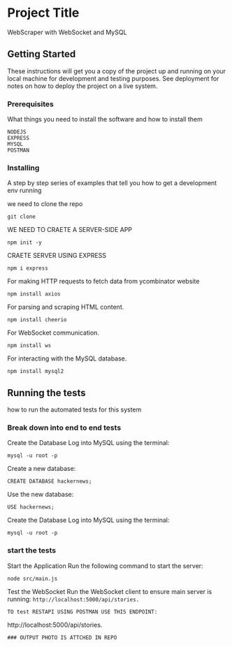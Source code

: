 # Project Title

 WebScraper with WebSocket and MySQL


## Getting Started

These instructions will get you a copy of the project up and running on your local machine for development and testing purposes. See deployment for notes on how to deploy the project on a live system.

### Prerequisites

What things you need to install the software and how to install them

```
NODEJS
EXPRESS
MYSQL
POSTMAN
```

### Installing

A step by step series of examples that tell you how to get a development env running

we need to clone the repo
```
git clone 
```
WE NEED TO CRAETE A SERVER-SIDE APP

```
npm init -y
```

CRAETE SERVER USING EXPRESS 

```
npm i express
```
For making HTTP requests to fetch data from ycombinator website

```
npm install axios

```
 For parsing and scraping HTML content.

```
npm install cheerio
```
 For WebSocket communication.

```
npm install ws
```
For interacting with the MySQL database.

```
npm install mysql2

```

## Running the tests

 how to run the automated tests for this system

### Break down into end to end tests

Create the Database
Log into MySQL using the terminal:
```
mysql -u root -p
```
Create a new database:
```
CREATE DATABASE hackernews;
```
Use the new database:
```
USE hackernews;
```
Create the Database
Log into MySQL using the terminal:
```
mysql -u root -p
```

### start the tests

Start the Application
Run the following command to start the server:

```
node src/main.js
```
Test the WebSocket
Run the WebSocket client to ensure main server is running:
`http://localhost:5000/api/stories.`
```
TO test RESTAPI USING POSTMAN USE THIS ENDPOINT:
```
http://localhost:5000/api/stories.
```
### OUTPUT PHOTO IS ATTCHED IN REPO
